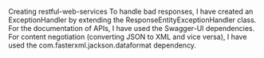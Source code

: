 Creating restful-web-services
To handle bad responses, I have created an ExceptionHandler by extending the ResponseEntityExceptionHandler class.
For the documentation of APIs, I have used the Swagger-UI dependencies.
For content negotiation (converting JSON to XML and vice versa), I have used the com.fasterxml.jackson.dataformat dependency.
